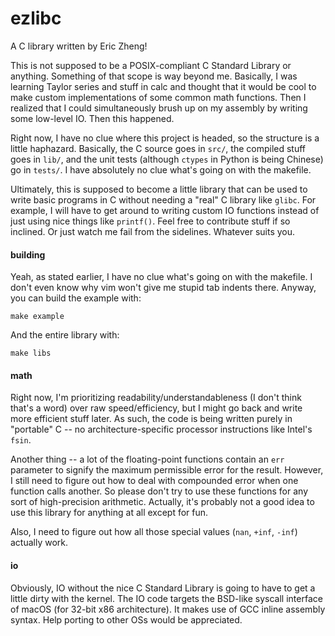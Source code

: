 # ezlibc

A C library written by Eric Zheng!

This is not supposed to be a POSIX-compliant C Standard Library or anything. Something of that scope is way beyond me. Basically, I was learning Taylor series and stuff in calc and thought that it would be cool to make custom implementations of some common math functions. Then I realized that I could simultaneously brush up on my assembly by writing some low-level IO. Then this happened.

Right now, I have no clue where this project is headed, so the structure is a little haphazard. Basically, the C source goes in `src/`, the compiled stuff goes in `lib/`, and the unit tests (although `ctypes` in Python is being Chinese) go in `tests/`. I have absolutely no clue what's going on with the makefile.

Ultimately, this is supposed to become a little library that can be used to write basic programs in C without needing a "real" C library like `glibc`. For example, I will have to get around to writing custom IO functions instead of just using nice things like `printf()`. Feel free to contribute stuff if so inclined. Or just watch me fail from the sidelines. Whatever suits you.

#### building
Yeah, as stated earlier, I have no clue what's going on with the makefile. I don't even know why vim won't give me stupid tab indents there. Anyway, you can build the example with:

```
make example
```

And the entire library with:

```
make libs
```

#### math
Right now, I'm prioritizing readability/understandableness (I don't think that's a word) over raw speed/efficiency, but I might go back and write more efficient stuff later. As such, the code is being written purely in "portable" C -- no architecture-specific processor instructions like Intel's `fsin`.

Another thing -- a lot of the floating-point functions contain an `err` parameter to signify the maximum permissible error for the result. However, I still need to figure out how to deal with compounded error when one function calls another. So please don't try to use these functions for any sort of high-precision arithmetic. Actually, it's probably not a good idea to use this library for anything at all except for fun.

Also, I need to figure out how all those special values (`nan`, `+inf`, `-inf`) actually work.

#### io
Obviously, IO without the nice C Standard Library is going to have to get a little dirty with the kernel. The IO code targets the BSD-like syscall interface of macOS (for 32-bit x86 architecture). It makes use of GCC inline assembly syntax. Help porting to other OSs would be appreciated.
